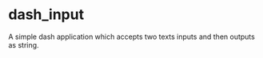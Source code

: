 # dash_input

 A simple dash application which accepts two texts inputs and then outputs as string.
 
